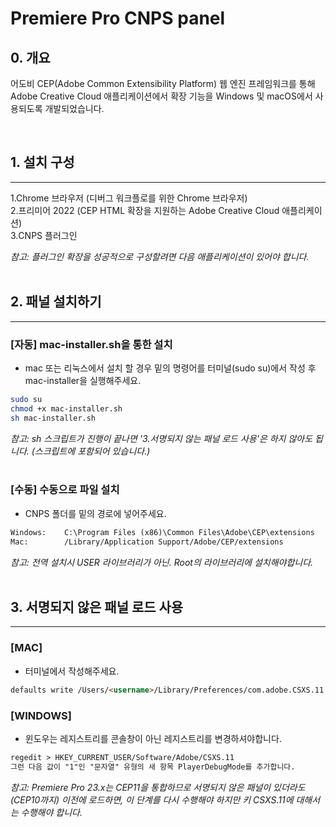 # **Premiere Pro CNPS panel**

## **0. 개요**
어도비 CEP(Adobe Common Extensibility Platform) 웹 엔진 프레임워크를 통해<br> 
Adobe Creative Cloud 애플리케이션에서 확장 기능을 Windows 및 macOS에서 사용되도록 개발되었습니다.

<br>

## **1. 설치 구성**
---
1.Chrome 브라우저 (디버그 워크플로를 위한 Chrome 브라우저)<br>
2.프리미어 2022 (CEP HTML 확장을 지원하는 Adobe Creative Cloud 애플리케이션)<br>
3.CNPS 플러그인<br>

*참고: 플러그인 확장을 성공적으로 구성할려면 다음 애플리케이션이 있어야 합니다.*
<br>
<br>

## **2. 패널 설치하기**

---
### **[자동] mac-installer.sh을 통한 설치**
- mac 또는 리눅스에서 설치 할 경우 밑의 명령어를 터미널(sudo su)에서 작성 후 mac-installer을 실행해주세요.

```sh
sudo su
chmod +x mac-installer.sh
sh mac-installer.sh
```
*참고: sh 스크립트가 진행이 끝나면 '3.서명되지 않는 패널 로드 사용'은 하지 않아도 됩니다. (스크립트에 포함되어 있습니다.)*
<br>
<br>
### **[수동] 수동으로 파일 설치**

- CNPS 폴더를 밑의 경로에 넣어주세요.

```html
Windows:    C:\Program Files (x86)\Common Files\Adobe\CEP\extensions
Mac:        /Library/Application Support/Adobe/CEP/extensions
```
*참고: 전역 설치시 USER 라이브러리가 아닌. Root의 라이브러리에 설치해야합니다.*
<br>
<br>

## **3. 서명되지 않은 패널 로드 사용**
---

### **[MAC]**
- 터미널에서 작성해주세요.
```html
defaults write /Users/<username>/Library/Preferences/com.adobe.CSXS.11.plist PlayerDebugMode 1
```

### **[WINDOWS]**
- 윈도우는 레지스트리를 콘솔창이 아닌 레지스트리를 변경하셔야합니다.
```html
regedit > HKEY_CURRENT_USER/Software/Adobe/CSXS.11 
그런 다음 값이 "1"인 "문자열" 유형의 새 항목 PlayerDebugMode를 추가합니다.
```

*참고: Premiere Pro 23.x는 CEP11을 통합하므로 서명되지 않은 패널이 있더라도
(CEP10까지) 이전에 로드하면, 이 단계를 다시 수행해야 하지만 키 CSXS.11에 대해서는 수행해야 합니다.*